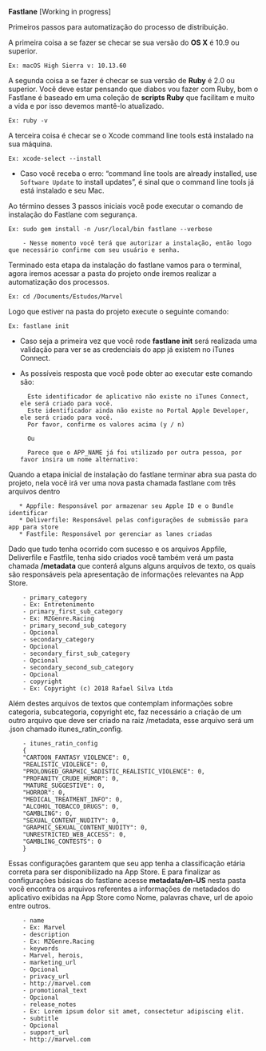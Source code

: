**Fastlane** [Working in progress]

Primeiros passos para automatização do processo de distribuição.

A primeira coisa a se fazer se checar se sua versão do **OS X** é 10.9 ou superior.

```Ex: macOS High Sierra v: 10.13.60```

A segunda coisa a se fazer é checar se sua versão de **Ruby** é 2.0 ou superior. Você deve estar pensando
que diabos vou fazer com Ruby, bom o Fastlane é baseado em uma coleção de **scripts Ruby** que facilitam
e muito a vida e por isso devemos mantê-lo atualizado.

```Ex: ruby -v```


A terceira coisa é checar se o Xcode command line tools está instalado na sua máquina.

```Ex: xcode-select --install```

- Caso você receba o erro: “command line tools are already installed, use `Software Update` to
install updates”, é sinal que o command line tools já está instalado e seu Mac.

Ao término desses 3 passos iniciais você pode executar o comando de instalação do Fastlane com segurança.

```Ex: sudo gem install -n /usr/local/bin fastlane --verbose```

        - Nesse momento você terá que autorizar a instalação, então logo que necessário confirme com seu usuário e senha.


Terminado esta etapa da instalação do fastlane vamos para o terminal, agora iremos acessar a pasta do
projeto onde iremos realizar a automatização dos processos.

```Ex: cd /Documents/Estudos/Marvel```

Logo que estiver na pasta do projeto execute o seguinte comando:

```Ex: fastlane init ```

- Caso seja a primeira vez que você rode **fastlane init** será realizada uma validação para
ver se as credenciais do app já existem no iTunes Connect.

- As possíveis resposta que você pode obter ao executar este comando são: 

        Este identificador de aplicativo não existe no iTunes Connect, ele será criado para você.
        Este identificador ainda não existe no Portal Apple Developer, ele será criado para você.
        Por favor, confirme os valores acima (y / n)

        Ou

        Parece que o APP_NAME já foi utilizado por outra pessoa, por favor insira um nome alternativo:

Quando a etapa inicial de instalação do fastlane terminar abra sua pasta do projeto, nela você
irá ver uma nova pasta chamada fastlane com três arquivos dentro

       * Appfile: Responsável por armazenar seu Apple ID e o Bundle identificar
       * Deliverfile: Responsável pelas configurações de submissão para app para store
       * Fastfile: Responsável por gerenciar as lanes criadas

Dado que tudo tenha ocorrido com sucesso e os arquivos Appfile, Deliverfile e Fastfile, tenha sido criados
você também verá um pasta chamada **/metadata** que conterá alguns alguns arquivos de texto, os quais são
responsáveis pela apresentação de informações relevantes na App Store.


        - primary_category
        - Ex: Entretenimento
        - primary_first_sub_category
        - Ex: MZGenre.Racing
        - primary_second_sub_category
        - Opcional
        - secondary_category
        - Opcional
        - secondary_first_sub_category
        - Opcional
        - secondary_second_sub_category
        - Opcional
        - copyright
        - Ex: Copyright (c) 2018 Rafael Silva Ltda


Além destes arquivos de textos que contemplam informações sobre categoria, subcategoria, copyright etc, faz necessário
a criação de um outro arquivo que deve ser criado na raiz /metadata, esse arquivo será um .json chamado itunes_ratin_config.

        - itunes_ratin_config
        {
        "CARTOON_FANTASY_VIOLENCE": 0,
        "REALISTIC_VIOLENCE": 0,
        "PROLONGED_GRAPHIC_SADISTIC_REALISTIC_VIOLENCE": 0,
        "PROFANITY_CRUDE_HUMOR": 0,
        "MATURE_SUGGESTIVE": 0,
        "HORROR": 0,
        "MEDICAL_TREATMENT_INFO": 0,
        "ALCOHOL_TOBACCO_DRUGS": 0,
        "GAMBLING": 0,
        "SEXUAL_CONTENT_NUDITY": 0,
        "GRAPHIC_SEXUAL_CONTENT_NUDITY": 0,
        "UNRESTRICTED_WEB_ACCESS": 0,
        "GAMBLING_CONTESTS": 0
        }

Essas configurações garantem que seu app tenha a classificação etária correta para ser disponibilizado na App Store. 
E para finalizar as configurações básicas do fastlane acesse **metadata/en-US** nesta pasta você encontra os arquivos 
referentes a informações de metadados do aplicativo exibidas na App Store como Nome, palavras chave, url de apoio entre outros.    

        - name
        - Ex: Marvel
        - description
        - Ex: MZGenre.Racing
        - keywords
        - Marvel, herois, 
        - marketing_url
        - Opcional
        - privacy_url
        - http://marvel.com    
        - promotional_text
        - Opcional
        - release_notes
        - Ex: Lorem ipsum dolor sit amet, consectetur adipiscing elit.
        - subtitle
        - Opcional
        - support_url
        - http://marvel.com
